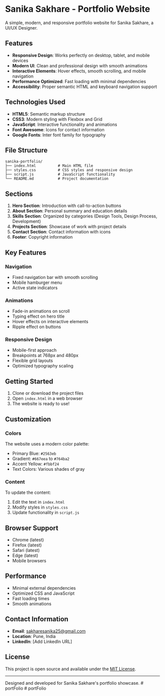 # Sanika Sakhare - Portfolio Website

A simple, modern, and responsive portfolio website for Sanika Sakhare, a UI/UX Designer.

## Features

- **Responsive Design**: Works perfectly on desktop, tablet, and mobile devices
- **Modern UI**: Clean and professional design with smooth animations
- **Interactive Elements**: Hover effects, smooth scrolling, and mobile navigation
- **Performance Optimized**: Fast loading with minimal dependencies
- **Accessibility**: Proper semantic HTML and keyboard navigation support

## Technologies Used

- **HTML5**: Semantic markup structure
- **CSS3**: Modern styling with Flexbox and Grid
- **JavaScript**: Interactive functionality and animations
- **Font Awesome**: Icons for contact information
- **Google Fonts**: Inter font family for typography

## File Structure

```
sanika-portfolio/
├── index.html          # Main HTML file
├── styles.css          # CSS styles and responsive design
├── script.js           # JavaScript functionality
└── README.md           # Project documentation
```

## Sections

1. **Hero Section**: Introduction with call-to-action buttons
2. **About Section**: Personal summary and education details
3. **Skills Section**: Organized by categories (Design Tools, Design Process, Development)
4. **Projects Section**: Showcase of work with project details
5. **Contact Section**: Contact information with icons
6. **Footer**: Copyright information

## Key Features

### Navigation
- Fixed navigation bar with smooth scrolling
- Mobile hamburger menu
- Active state indicators

### Animations
- Fade-in animations on scroll
- Typing effect on hero title
- Hover effects on interactive elements
- Ripple effect on buttons

### Responsive Design
- Mobile-first approach
- Breakpoints at 768px and 480px
- Flexible grid layouts
- Optimized typography scaling

## Getting Started

1. Clone or download the project files
2. Open `index.html` in a web browser
3. The website is ready to use!

## Customization

### Colors
The website uses a modern color palette:
- Primary Blue: `#2563eb`
- Gradient: `#667eea` to `#764ba2`
- Accent Yellow: `#fbbf24`
- Text Colors: Various shades of gray

### Content
To update the content:
1. Edit the text in `index.html`
2. Modify styles in `styles.css`
3. Update functionality in `script.js`

## Browser Support

- Chrome (latest)
- Firefox (latest)
- Safari (latest)
- Edge (latest)
- Mobile browsers

## Performance

- Minimal external dependencies
- Optimized CSS and JavaScript
- Fast loading times
- Smooth animations

## Contact Information

- **Email**: sakharesanika25@gmail.com
- **Location**: Pune, India
- **LinkedIn**: [Add LinkedIn URL]

## License

This project is open source and available under the [MIT License](LICENSE).

---

Designed and developed for Sanika Sakhare's portfolio showcase. #   p o r t F o l i o  
 #   p o r t F o l i o  
 